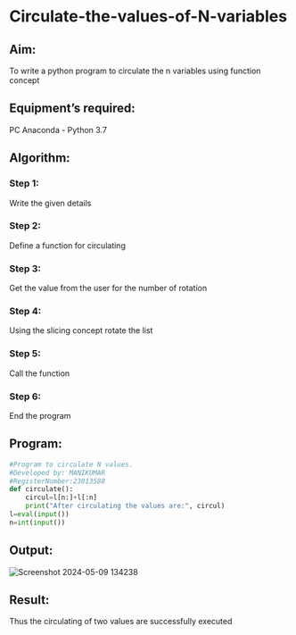 # Circulate-the-values-of-N-variables
## Aim:
To write a python program to circulate the n variables using function concept
## Equipment’s required:
PC
Anaconda - Python 3.7
## Algorithm: 
### Step 1: 
Write the given details
### Step 2: 
Define a function for circulating
### Step 3: 
Get the value from the user for the number of rotation
### Step 4: 
Using the slicing concept rotate the list
### Step 5: 
Call the function
### Step 6: 
End the program
## Program:
```python
#Program to circulate N values.
#Developed by: MANIKUMAR
#RegisterNumber:23013588
def circulate():
    circul=l[n:]+l[:n]
    print("After circulating the values are:", circul)
l=eval(input())
n=int(input())
```

## Output:
![Screenshot 2024-05-09 134238](https://github.com/MANIKUMARDK/Circulate-the-values-of-N-variables/assets/147215581/8be7e18b-78d9-4eb1-a668-d81448948939)



## Result:
Thus the circulating of two values are successfully executed
